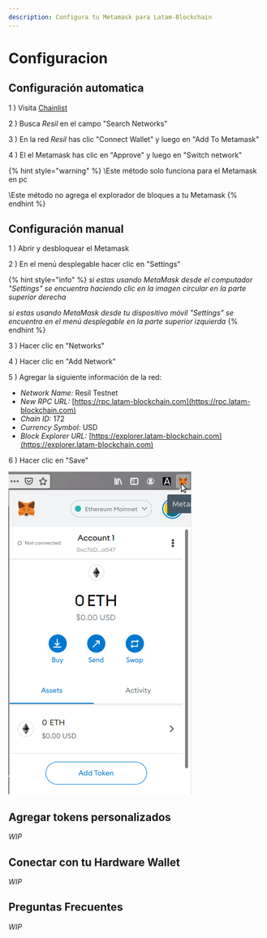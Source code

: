 ```yaml
---
description: Configura tu Metamask para Latam-Blockchain
---
```


# Configuracion

## Configuración automatica

1 \) Visita [Chainlist](https://chainlist.org/) 

2 \) Busca _Resil_ en el campo "Search Networks"

3 \) En la red _Resil_ has clic "Connect Wallet" y luego en "Add To Metamask"

4 \) El el Metamask has clic en "Approve" y luego en "Switch network"



{% hint style="warning" %}
\Este método solo funciona para el Metamask en pc

\Este método no agrega el explorador de bloques a tu Metamask
{% endhint %}

## Configuración manual

1 \) Abrir y desbloquear el Metamask

2 \) En el menú desplegable hacer clic en "Settings"

{% hint style="info" %}
_si estas usando MetaMask desde el computador "Settings" se encuentra haciendo clic en la imagen circular en la parte superior derecha_

_si estas usando MetaMask desde tu dispositivo móvil "Settings" se encuentra en el menú desplegable en la parte superior izquierda_
{% endhint %}

3 \) Hacer clic en "Networks"

4 \) Hacer clic en "Add Network"

5 \) Agregar la siguiente información de la red:

* _Network Name:_        Resil Testnet
* _New RPC URL:_         [https://rpc.latam-blockchain.com](https://rpc.latam-blockchain.com)
* _Chain ID:_               172
* _Currency Symbol:_     USD
* _Block Explorer URL:_  [https://explorer.latam-blockchain.com](https://explorer.latam-blockchain.com)

6 \) Hacer clic en "Save"

![](../../../.gitbook/assets/metamask_setup.gif)

## Agregar tokens personalizados

_WIP_

## Conectar con tu Hardware Wallet

_WIP_

## Preguntas Frecuentes

_WIP_

